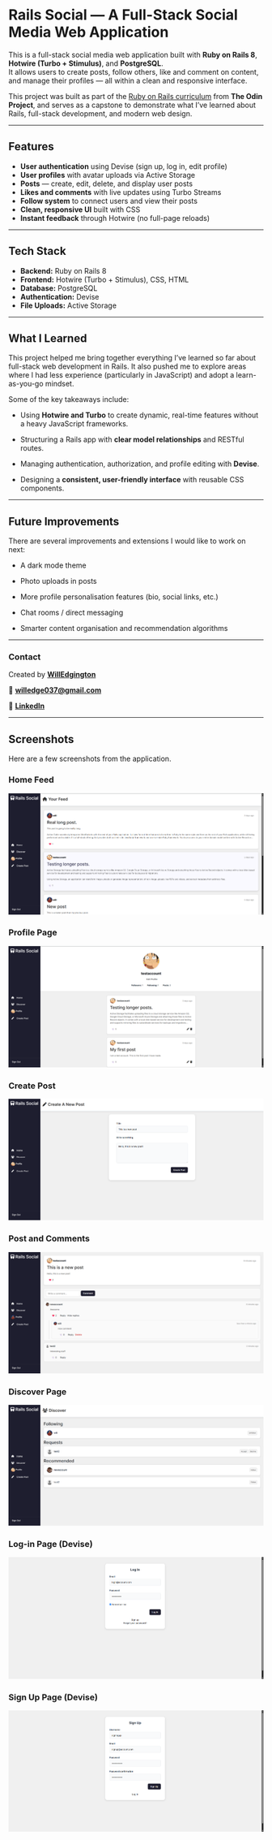 # Rails Social — A Full-Stack Social Media Web Application

This is a full-stack social media web application built with **Ruby on Rails 8**, **Hotwire (Turbo + Stimulus)**, and **PostgreSQL**.  
It allows users to create posts, follow others, like and comment on content, and manage their profiles — all within a clean and responsive interface.

This project was built as part of the [Ruby on Rails curriculum](https://www.theodinproject.com/paths/full-stack-ruby-on-rails/courses/ruby-on-rails) from **The Odin Project**, and serves as a capstone to demonstrate what I’ve learned about Rails, full-stack development, and modern web design.

---

## Features

- **User authentication** using Devise (sign up, log in, edit profile)
- **User profiles** with avatar uploads via Active Storage
- **Posts** — create, edit, delete, and display user posts
- **Likes and comments** with live updates using Turbo Streams
- **Follow system** to connect users and view their posts
- **Clean, responsive UI** built with CSS
- **Instant feedback** through Hotwire (no full-page reloads)

---

## Tech Stack

- **Backend:** Ruby on Rails 8  
- **Frontend:** Hotwire (Turbo + Stimulus), CSS, HTML  
- **Database:** PostgreSQL  
- **Authentication:** Devise  
- **File Uploads:** Active Storage

---

## What I Learned

This project helped me bring together everything I’ve learned so far about full-stack web development in Rails. It also pushed me to explore areas where I had less experience (particularly in JavaScript) and adopt a learn-as-you-go mindset.

Some of the key takeaways include:

- Using **Hotwire and Turbo** to create dynamic, real-time features without a heavy JavaScript frameworks.

- Structuring a Rails app with **clear model relationships** and RESTful routes.

- Managing authentication, authorization, and profile editing with **Devise**.

- Designing a **consistent, user-friendly interface** with reusable CSS components.

---

## Future Improvements

There are several improvements and extensions I would like to work on next:

- A dark mode theme

- Photo uploads in posts

- More profile personalisation features (bio, social links, etc.)

- Chat rooms / direct messaging

- Smarter content organisation and recommendation algorithms

---

### Contact

Created by [**WillEdgington**](https://github.com/WillEdgington)

📧 **willedge037@gmail.com**

🔗 [**LinkedIn**](https://www.linkedin.com/in/williamedgington/)

---
## Screenshots

Here are a few screenshots from the application.

### Home Feed
![Home Feed](./screenshots/homefeed.png)

### Profile Page
![Profile Page](./screenshots/myprofile.png)

### Create Post
![Create Post](./screenshots/createpost.png)

### Post and Comments
![Post Show](./screenshots/postshow.png)

### Discover Page
![Discover Page](./screenshots/discover.png)

### Log-in Page (Devise)
![Log-in Page](./screenshots/login.png)

### Sign Up Page (Devise)
![Sign Up](./screenshots/signup.png)